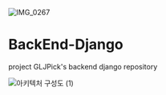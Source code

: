 
![IMG_0267](https://github.com/GLJPick/BackEnd-Django/assets/106041730/c7f61803-3cba-4a14-91b6-88b91c40a07e)

# BackEnd-Django
project GLJPick's backend django repository

![아키텍처 구성도 (1)](https://github.com/GLJPick/BackEnd-Django/assets/106041730/6a732bcd-6564-4882-b5c8-e9dee9dee4c5)
